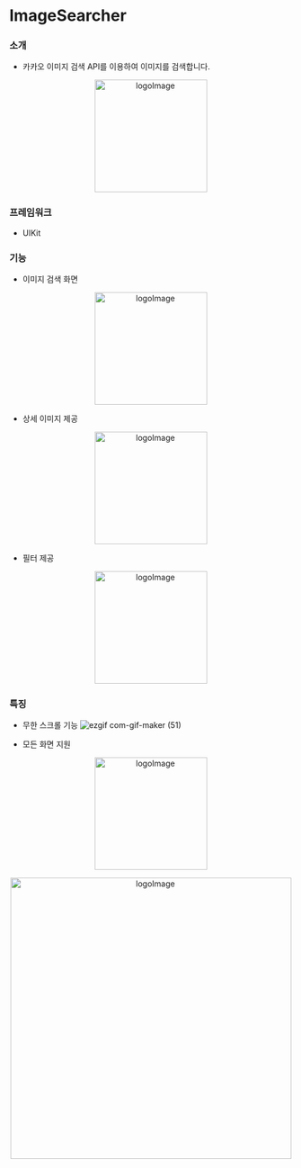 # ImageSearcher

### 소개
- 카카오 이미지 검색 API를 이용하여 이미지를 검색합니다.
<p align="center"><img width="200" alt="logoImage" src="https://user-images.githubusercontent.com/54564170/114677157-00673480-9d45-11eb-9373-212355926be5.png"></p>

### 프레임워크

- UIKit



### 기능

- 이미지 검색 화면
<p align="center"><img width="200" alt="logoImage" src="https://user-images.githubusercontent.com/54564170/114677370-34425a00-9d45-11eb-8adb-dd2ed3723f42.png"></p>


- 상세 이미지 제공
<p align="center"><img width="200" alt="logoImage" src="https://user-images.githubusercontent.com/54564170/114677428-42907600-9d45-11eb-8c9a-54cf23145ea4.png"></p>

- 필터 제공
<p align="center"><img width="200" alt="logoImage" src="https://user-images.githubusercontent.com/54564170/114677616-7075ba80-9d45-11eb-8c81-41fd3130f2b2.png"></p>



### 특징

- 무한 스크롤 기능
![ezgif com-gif-maker (51)](https://user-images.githubusercontent.com/54564170/114678378-22ad8200-9d46-11eb-9d33-9e9b64871977.gif)

- 모든 화면 지원
<p align="center"><img height="200" alt="logoImage" src="https://user-images.githubusercontent.com/54564170/114678537-48d32200-9d46-11eb-8c1c-c60f918794b8.png"></p>

<p align="center"><img width="500" alt="logoImage" src="https://user-images.githubusercontent.com/54564170/114678825-95b6f880-9d46-11eb-98da-2fb9f2274e7b.png"></p>


